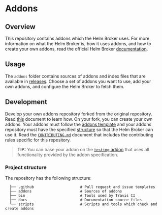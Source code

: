 # Addons

## Overview

This repository contains addons which the Helm Broker uses. For more information on what the Helm Broker is, how it uses addons, and how to create your own addons, read the official Helm Broker [documentation](https://kyma-project.io/docs/components/helm-broker/#overview-overview).

## Usage

The `addons` folder contains sources of addons and index files that are available in [releases](https://github.com/kyma-project/addons/releases). Choose a set of addons you want to use, add your own addons, and configure the Helm Broker to fetch them.

## Development

Develop your own addons repository forked from the original repository. Read [this](docs/getting-started.md) document to learn how. On your fork, you can create your own addons. Your addons must follow the [addons template](https://kyma-project.io/docs/components/helm-broker/#details-create-addons) and your addons repository must have the specified [structure](https://kyma-project.io/docs/components/helm-broker/#details-create-addons-repository) so that the Helm Broker can use it. Read the [`CONTRIBUTING.md`](CONTRIBUTING.md) document that includes the contributing rules specific for this repository.

>**TIP:** You can base your addon on the [`testing` addon](addons/testing-0.0.1) that uses all functionality provided by the addon specification.

### Project structure

The repository has the following structure:

```
  ├── .github                     # Pull request and issue templates    
  ├── addons                      # Sources of addons
  ├── bin                         # Tools used by Travis CI                                     
  ├── docs                        # Documentation source files
  └── scripts                     # Scripts and tools which check and create addons
```
